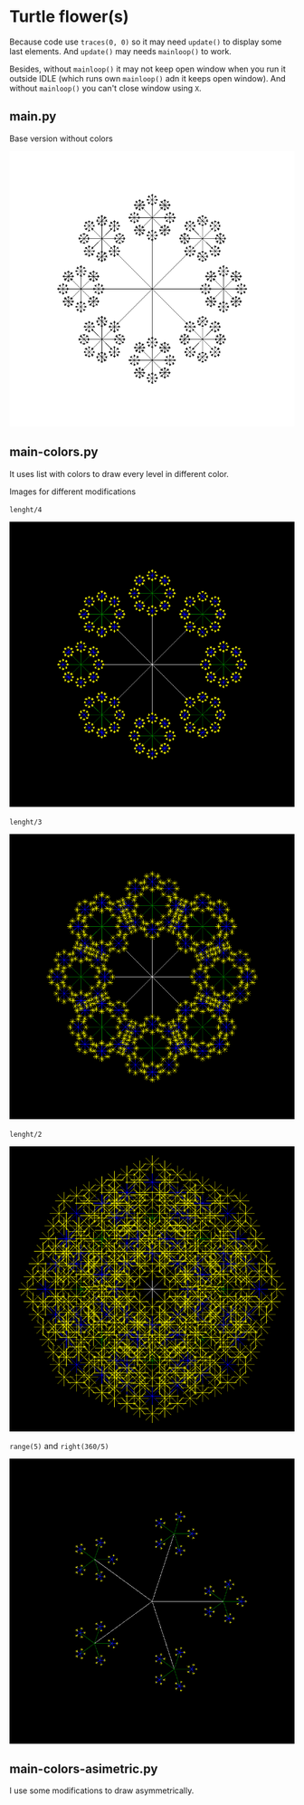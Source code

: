
# Turtle flower(s)

Because code use `traces(0, 0)` so it may need `update()` to display some last elements. And `update()` may needs `mainloop()` to work.

Besides, without `mainloop()` it may not keep open window when you run it outside IDLE (which runs own `mainloop()` adn it keeps open window). And without `mainloop()` you can't close window using `X`.

## main.py

Base version without colors

![#1](images/image-0.png?raw=true)   

## main-colors.py

It uses list with colors to draw every level in different color.

Images for different modifications

 `lenght/4`

![#1](images/image-1.png?raw=true)   

 `lenght/3`

![#1](images/image-2.png?raw=true)   

`lenght/2`

![#1](images/image-3.png?raw=true)   

`range(5)` and `right(360/5)`

![#1](images/image-4.png?raw=true)   

## main-colors-asimetric.py

I use some modifications to draw asymmetrically.
